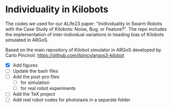 # Individuality in Kilobots
The codes we used for our ALife23 paper: "Inidividuality in Swarm Robots with the Case Study of Kilobots: Noise, Bug, or Feature?".
The repo includes the implementation of inter-individual variations in heading bias of Kilobots simulated in ARGoS. 

Based on the main repository of Kilobot simulator in ARGoS developed by Carlo Pinciroli: https://github.com/ilpincy/argos3-kilobot

- [x] Add figures
- [ ] Update the bash files
- [ ] Add the post-pro files
    - [ ]  for simulation
    - [ ]  for real robot experiments
- [ ] Add the TeX project
- [ ] Add real robot codes for phototaxis in a separate folder
